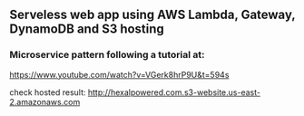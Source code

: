 ## Serveless web app using AWS Lambda, Gateway, DynamoDB and S3 hosting
### Microservice pattern following a tutorial at:
https://www.youtube.com/watch?v=VGerk8hrP9U&t=594s

check hosted result:
http://hexalpowered.com.s3-website.us-east-2.amazonaws.com